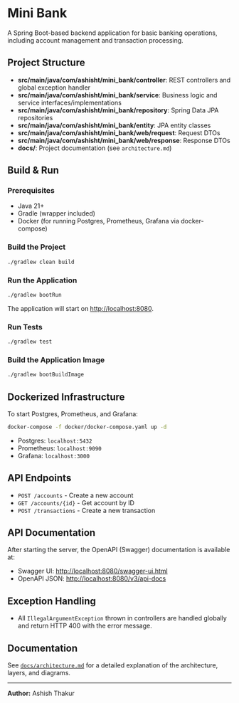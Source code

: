 # Mini Bank

A Spring Boot-based backend application for basic banking operations, including account management and transaction processing.

## Project Structure

- **src/main/java/com/ashisht/mini_bank/controller**: REST controllers and global exception handler
- **src/main/java/com/ashisht/mini_bank/service**: Business logic and service interfaces/implementations
- **src/main/java/com/ashisht/mini_bank/repository**: Spring Data JPA repositories
- **src/main/java/com/ashisht/mini_bank/entity**: JPA entity classes
- **src/main/java/com/ashisht/mini_bank/web/request**: Request DTOs
- **src/main/java/com/ashisht/mini_bank/web/response**: Response DTOs
- **docs/**: Project documentation (see `architecture.md`)

## Build & Run

### Prerequisites
- Java 21+
- Gradle (wrapper included)
- Docker (for running Postgres, Prometheus, Grafana via docker-compose)

### Build the Project

```sh
./gradlew clean build
```

### Run the Application

```sh
./gradlew bootRun
```

The application will start on [http://localhost:8080](http://localhost:8080).

### Run Tests

```sh
./gradlew test
```

### Build the Application Image

```sh
./gradlew bootBuildImage
```

## Dockerized Infrastructure

To start Postgres, Prometheus, and Grafana:

```sh
docker-compose -f docker/docker-compose.yaml up -d
```

- Postgres: `localhost:5432`
- Prometheus: `localhost:9090`
- Grafana: `localhost:3000`

## API Endpoints

- `POST /accounts` - Create a new account
- `GET /accounts/{id}` - Get account by ID
- `POST /transactions` - Create a new transaction

## API Documentation

After starting the server, the OpenAPI (Swagger) documentation is available at:

- Swagger UI: [http://localhost:8080/swagger-ui.html](http://localhost:8080/swagger-ui.html)
- OpenAPI JSON: [http://localhost:8080/v3/api-docs](http://localhost:8080/v3/api-docs)

## Exception Handling

- All `IllegalArgumentException` thrown in controllers are handled globally and return HTTP 400 with the error message.

## Documentation

See [`docs/architecture.md`](docs/architecture.md) for a detailed explanation of the architecture, layers, and diagrams.

---

**Author:** Ashish Thakur

